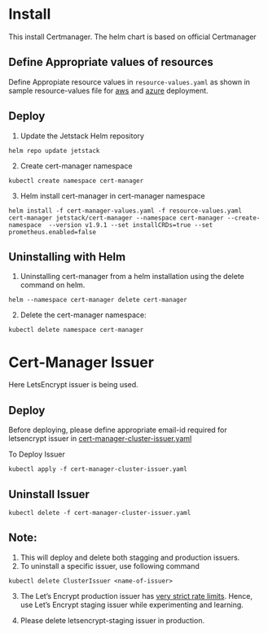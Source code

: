 # Install
This install Certmanager.
The helm chart is based on official Certmanager

## Define Appropriate values of resources
Define Appropiate resource values in ```resource-values.yaml``` as 
shown in sample resource-values file for [aws](example-aws-resource-values.yaml) and [azure](example-azure-resource-alues.yaml) deployment.

## Deploy
1. Update the Jetstack Helm repository
```
helm repo update jetstack
```
2. Create cert-manager namespace
```
kubectl create namespace cert-manager
```
3.  Helm install cert-manager in cert-manager namespace
```
helm install -f cert-manager-values.yaml -f resource-values.yaml  cert-manager jetstack/cert-manager --namespace cert-manager --create-namespace  --version v1.9.1 --set installCRDs=true --set prometheus.enabled=false
```
## Uninstalling with Helm
1. Uninstalling cert-manager from a helm installation using the delete command on helm.
```
helm --namespace cert-manager delete cert-manager
```
2. Delete the cert-manager namespace:

```
kubectl delete namespace cert-manager
```


# Cert-Manager Issuer
Here LetsEncrypt issuer is being used.

## Deploy
Before deploying, please define appropriate email-id required for letsencrypt issuer in [cert-manager-cluster-issuer.yaml](./cert-manager-cluster-issuer.yaml)

To Deploy Issuer
```
kubectl apply -f cert-manager-cluster-issuer.yaml 
```
## Uninstall Issuer
```
kubectl delete -f cert-manager-cluster-issuer.yaml
```
## Note: 
1. This will deploy and delete both stagging and production issuers. 
2. To uninstall a specific issuer, use following command

```
kubectl delete ClusterIssuer <name-of-issuer>
```
3. The Let’s Encrypt production issuer has [very strict rate limits](https://letsencrypt.org/docs/rate-limits/). 
Hence, use Let’s Encrypt staging issuer while experimenting and learning.

4. Please delete letsencrypt-staging issuer in production.
